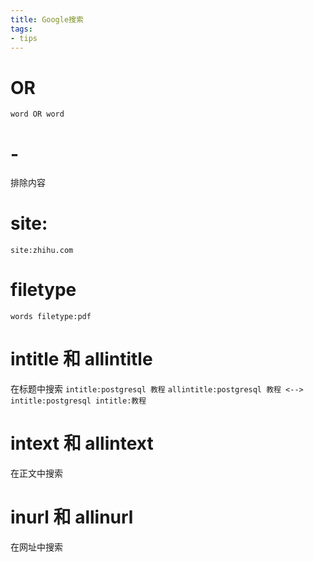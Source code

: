 ```yaml
---
title: Google搜索
tags:
- tips
---
```


# OR

`word OR word`

# -

排除内容

# site:

`site:zhihu.com`

# filetype

`words filetype:pdf`

# intitle 和 allintitle

在标题中搜索
`intitle:postgresql 教程`
`allintitle:postgresql 教程 <--> intitle:postgresql intitle:教程`


# intext 和 allintext

在正文中搜索

# inurl 和 allinurl

在网址中搜索